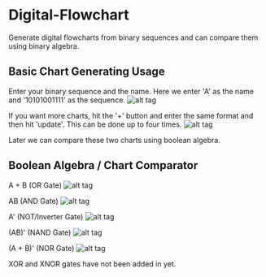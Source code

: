 # Digital-Flowchart
Generate digital flowcharts from binary sequences and can compare them using binary algebra.


Basic Chart Generating Usage
----------------------------
Enter your binary sequence and the name. Here we enter 'A' as the name and '10101001111' as the sequence.
![alt tag](http://furryfaust.com/images/basicchart.png)

If you want more charts, hit the '+' button and enter the same format and then hit 'update'. This can be done up to
four times.
![alt tag](http://furryfaust.com/images/multichart.png)

Later we can compare these two charts using boolean algebra.


Boolean Algebra / Chart Comparator
----------------------------------
A + B (OR Gate)
![alt tag](http://furryfaust.com/images/orgate.png)

AB (AND Gate)
![alt tag](http://furryfaust.com/images/andgate.png)

A' (NOT/Inverter Gate)
![alt tag](http://furryfaust.com/images/notgate.png)

(AB)' (NAND Gate)
![alt tag](http://furryfaust.com/images/nandgate.png)

(A + B)' (NOR Gate)
![alt tag](http://furryfaust.com/images/norgate.png)

XOR and XNOR gates have not been added in yet.
